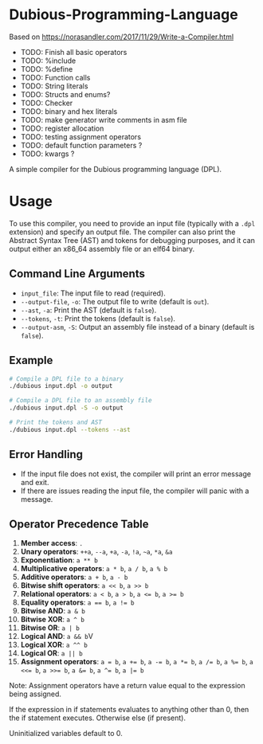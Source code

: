 # Dubious-Programming-Language

Based on https://norasandler.com/2017/11/29/Write-a-Compiler.html

- TODO: Finish all basic operators
- TODO: %include
- TODO: %define
- TODO: Function calls
- TODO: String literals
- TODO: Structs and enums?
- TODO: Checker
- TODO: binary and hex literals
- TODO: make generator write comments in asm file
- TODO: register allocation
- TODO: testing assignment operators
- TODO: default function parameters ?
- TODO: kwargs ?


A simple compiler for the Dubious programming language (DPL).

# Usage

To use this compiler, you need to provide an input file (typically with a `.dpl` extension) and specify an output file. 
The compiler can also print the Abstract Syntax Tree (AST) and tokens for debugging purposes, and it can output either 
an x86_64 assembly file or an elf64 binary.

## Command Line Arguments

- `input_file`: The input file to read (required).
- `--output-file`, `-o`: The output file to write (default is `out`).
- `--ast`, `-a`: Print the AST (default is `false`).
- `--tokens`, `-t`: Print the tokens (default is `false`).
- `--output-asm`, `-S`: Output an assembly file instead of a binary (default is `false`).

## Example

```sh
# Compile a DPL file to a binary
./dubious input.dpl -o output

# Compile a DPL file to an assembly file
./dubious input.dpl -S -o output

# Print the tokens and AST
./dubious input.dpl --tokens --ast
```

## Error Handling

- If the input file does not exist, the compiler will print an error message and exit.
- If there are issues reading the input file, the compiler will panic with a message.


## Operator Precedence Table

1. **Member access**: `.`
2. **Unary operators**: `++a`, `--a`, `+a`, `-a`, `!a`, `~a`, `*a`, `&a`
3. **Exponentiation**: `a ** b`
4. **Multiplicative operators**: `a * b`, `a / b`, `a % b`
5. **Additive operators**: `a + b`, `a - b`
6. **Bitwise shift operators**: `a << b`, `a >> b`
7. **Relational operators**: `a < b`, `a > b`, `a <= b`, `a >= b`
8. **Equality operators**: `a == b`, `a != b`
9. **Bitwise AND**: `a & b`
10. **Bitwise XOR**: `a ^ b`
11. **Bitwise OR**: `a | b`
12. **Logical AND**: `a && b`V
13. **Logical XOR**: `a ^^ b`
14. **Logical OR**: `a || b`
15. **Assignment operators**: `a = b`, `a += b`, `a -= b`, `a *= b`, `a /= b`, `a %= b`, `a <<= b`, `a >>= b`, `a &= b`, `a ^= b`, `a |= b`

Note: Assignment operators have a return value equal to the expression being assigned.

If the expression in if statements evaluates to anything other than 0, then the if
statement executes. Otherwise else (if present).

Uninitialized variables default to 0.